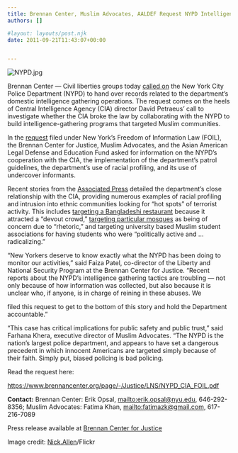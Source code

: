 ```yaml
---
title: Brennan Center, Muslim Advocates, AALDEF Request NYPD Intelligence Records
authors: []

#layout: layouts/post.njk
date: 2011-09-21T11:43:07+00:00


---
```


![NYPD.jpg](/uploads/NYPD.jpg)  

Brennan Center — Civil liberties groups today [called on](https://www.brennancenter.org/page/-/Justice/LNS/NYPD_CIA_FOIL.pdf) the New York City Police Department (NYPD) to hand over records related to the department’s domestic intelligence gathering operations. The request comes on the heels of Central Intelligence Agency (CIA) director David Petraeus’ call to investigate whether the CIA broke the law by collaborating with the NYPD to build intelligence-gathering programs that targeted Muslim communities.  

In the [request](https://www.brennancenter.org/page/-/Justice/LNS/NYPD_CIA_FOIL.pdf) filed under New York’s Freedom of Information Law (FOIL), the Brennan Center for Justice, Muslim Advocates, and the Asian American Legal Defense and Education Fund asked for information on the NYPD’s cooperation with the CIA, the implementation of the department’s patrol guidelines, the department’s use of racial profiling, and its use of undercover informants.

Recent stories from the [Associated Press](https://www.huffingtonpost.com/2011/08/24/nypd-cia-terrorism_n_934923.html) detailed the department’s close relationship with the CIA, providing numerous examples of racial profiling and intrusion into ethnic communities looking for “hot spots” of terrorist activity. This includes [targeting a Bangladeshi restaurant](https://www.google.com/hostednews/ap/article/ALeqM5hE7olAeX9iUnh0LxCS2EjpniIXRw?docId=fd1a04fa820c44bd820aae6bc75d33e3) because it attracted a “devout crowd,” [targeting particular mosques](https://www.google.com/hostednews/ap/article/ALeqM5gHc_1HtSxco67F1IoTZM0Wra4rWw?docId=97320a5daf684319b2221e0f97da3841) as being of concern due to “rhetoric,” and targeting university based Muslim student associations for having students who were “politically active and … radicalizing.”

“New Yorkers deserve to know exactly what the NYPD has been doing to monitor our activities,” said Faiza Patel, co-director of the Liberty and National Security Program at the Brennan Center for Justice. “Recent reports about the NYPD’s intelligence gathering tactics are troubling — not only because of how information was collected, but also because it is unclear who, if anyone, is in charge of reining in these abuses. We

filed this request to get to the bottom of this story and hold the Department accountable.”

 “This case has critical implications for public safety and public trust,” said Farhana Khera, executive director of Muslim Advocates. “The NYPD is the nation’s largest police department, and appears to have set a dangerous precedent in which innocent Americans are targeted simply because of their faith.  Simply put, biased policing is bad policing.

Read the request here:

<https://www.brennancenter.org/page/-/Justice/LNS/NYPD_CIA_FOIL.pdf>

**Contact:**  Brennan Center: Erik Opsal, <mailto:erik.opsal@nyu.edu>, 646-292-8356; Muslim Advocates: Fatima Khan, <mailto:fatimazk@gmail.com>, 617-216-7089

Press release available at [Brennan Center for Justice][1]

Image credit: [Nick.Allen](https://www.flickr.com/photos/nickallen/3631339790/sizes/s/in/photostream%3C/small%3E/)/Flickr

[1]: https://www.brennancenter.org/content/resource/brennan_center_muslim_advocates_aaldef_request_nypd_intelligence_records/
